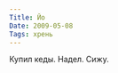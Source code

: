 ```yaml
---
Title: Йо
Date: 2009-05-08
Tags: хрень
---
```


<div class="text"><p>Купил кеды. Надел. Сижу.</p></div>
